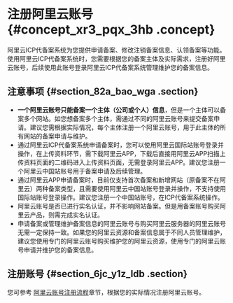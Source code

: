 # 注册阿里云账号 {#concept_xr3_pqx_3hb .concept}

阿里云ICP代备案系统为您提供申请备案、修改注销备案信息、认领备案等功能。使用阿里云ICP代备案系统时，您需要根据您的备案主体及实际需求，注册好阿里云账号，后续使用此账号登录阿里云ICP代备案系统管理维护您的备案信息。

## 注意事项 {#section_82a_bao_wga .section}

-   **一个阿里云账号只能备案一个主体（公司或个人）信息**，但是一个主体可以备案多个网站。如您想备案多个主体，需通过不同的阿里云账号来提交备案申请。建议您需根据实际情况，每个主体注册一个阿里云账号，用于此主体的所有网站的备案申请与维护。
-   通过阿里云ICP代备案系统申请备案时，您可以使用阿里云国际站账号登录并操作，在上传资料环节，需下载阿里云APP，下载后直接用阿里云APP扫描上传资料页面的二维码进入上传资料页面，无需登录阿里云APP。建议您注册一个阿里云中国站账号用于备案申请及后续管理。
-   通过阿里云APP申请备案时，目前仅支持首次备案和新增网站（原备案不在阿里云）两种备案类型，且需要使用阿里云中国站账号登录并操作，不支持使用国际站账号登录操作。建议您注册一个中国站账号，在ICP代备案系统操作。
-   阿里云账号是否已进行实名认证，并不影响网站备案。但是用备案账号购买阿里云产品，则需完成实名认证。
-   申请备案或管理维护备案信息的阿里云账号与购买阿里云服务器的阿里云账号无需一定保持一致。如果您的阿里云资源和备案信息属于不同人员管理维护，建议您使用专门的阿里云账号购买维护您的阿里云资源，使用专门的阿里云账号申请并维护您的备案信息。

## 注册账号 {#section_6jc_y1z_ldb .section}

您可参考 [阿里云账号注册流程](https://www.alibabacloud.com/help/doc-detail/50482.htm)章节，根据您的实际情况注册阿里云账号。

